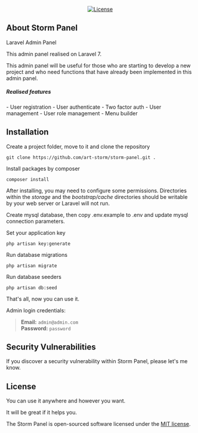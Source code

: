 
<p align="center">
<a href="https://packagist.org/packages/laravel/framework"><img src="https://poser.pugx.org/laravel/framework/license.svg" alt="License"></a>
</p>

## About Storm Panel

Laravel Admin Panel

This admin panel realised on Laravel 7.

This admin panel will be useful for those who are starting to develop a new project and who need functions that have already been implemented in this admin panel.
<h5>Realised features</h5>
- User registration
- User authenticate
- Two factor auth
- User management
- User role management
- Menu builder

## Installation

Create a project folder, move to it and clone the repository
```
git clone https://github.com/art-storm/storm-panel.git .
``` 

Install packages by composer
```
composer install
```

After installing, you may need to configure some permissions. Directories within the *storage* and the *bootstrap/cache* directories should be writable by your web server or Laravel will not run.

Create mysql database, then copy .env.example to .env and update mysql connection parameters.

Set your application key
```
php artisan key:generate
```

Run database migrations
```
php artisan migrate
```

Run database seeders
```
php artisan db:seed
```

That's all, now you can use it.

Admin login credentials:
>**Email:** `admin@admin.com`   
>**Password:** `password`


## Security Vulnerabilities

If you discover a security vulnerability within Storm Panel, please let's me know.

## License
You can use it anywhere and however you want.

It will be great if it helps you.

The Storm Panel is open-sourced software licensed under the [MIT license](https://opensource.org/licenses/MIT).

